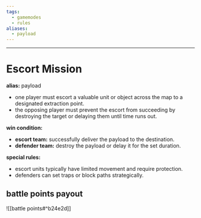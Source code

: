 ```yaml
---
tags:
  - gamemodes
  - rules
aliases:
  - payload
---
```

---

# Escort Mission

**alias:** payload

- one player must escort a valuable unit or object across the map to a designated extraction point.
- the opposing player must prevent the escort from succeeding by destroying the target or delaying them until time runs out.

**win condition:**

- **escort team:** successfully deliver the payload to the destination.
- **defender team:** destroy the payload or delay it for the set duration.

**special rules:**

- escort units typically have limited movement and require protection.
- defenders can set traps or block paths strategically.

## battle points payout

![[battle points#^b24e2d]]